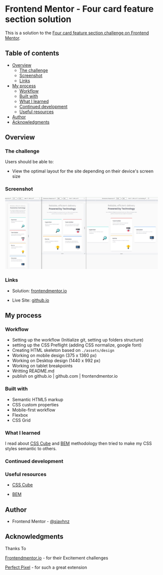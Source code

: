 # Frontend Mentor - Four card feature section solution

This is a solution to the [Four card feature section challenge on Frontend Mentor](https://www.frontendmentor.io/challenges/four-card-feature-section-weK1eFYK).

## Table of contents

- [Overview](#overview)
  - [The challenge](#the-challenge)
  - [Screenshot](#screenshot)
  - [Links](#links)
- [My process](#my-process)
  - [Workflow](#workflow)
  - [Built with](#built-with)
  - [What I learned](#what-i-learned)
  - [Continued development](#continued-development)
  - [Useful resources](#useful-resources)
- [Author](#author)
- [Acknowledgments](#acknowledgments)

## Overview

### The challenge

Users should be able to:

- View the optimal layout for the site depending on their device's screen size

### Screenshot

![screenshot](./assets/images/screenshot.JPG)

### Links

- Solution: [frontendmentor.io](https://www.frontendmentor.io/solutions/four-card-feature-section-u45_a8yTW_)

- Live Site: [github.io](https://siavhnz.github.io/frontendmentor/11.four-card-feature/index.html)

## My process

### Workflow
- Setting up the workflow (Initialize git, setting up folders structure)
- setting up the CSS Preflight (adding CSS normalize, google font)
- Creating HTML skeleton based on `./assets/design`
- Working on mobile design (375 x 1360 px)
- Working on Desktop design (1440 x 992 px)
- Working on tablet breakpoints
- Writting README.md
- publish on github.io | github.com | frontendmentor.io

### Built with

- Semantic HTML5 markup
- CSS custom properties
- Mobile-first workflow
- Flexbox
- CSS Grid

### What I learned

I read about [CSS Cube](https://cube.fyi/) and [BEM](http://getbem.com/) methodology then tried to
make my CSS styles semantic to others.


### Continued development


### Useful resources
- [CSS Cube](https://cube.fyi/)

- [BEM](http://getbem.com/)


## Author

- Frontend Mentor - [@siavhnz](https://www.frontendmentor.io/profile/siavhnz)


## Acknowledgments

Thanks To

[Frontendmentor.io](https://www.frontendmentor.io/challenges) - for their Excitement challenges  

[Perfect Pixel](https://chrome.google.com/webstore/detail/perfectpixel-by-welldonec/dkaagdgjmgdmbnecmcefdhjekcoceebi?hl=en) - for such a great extension
